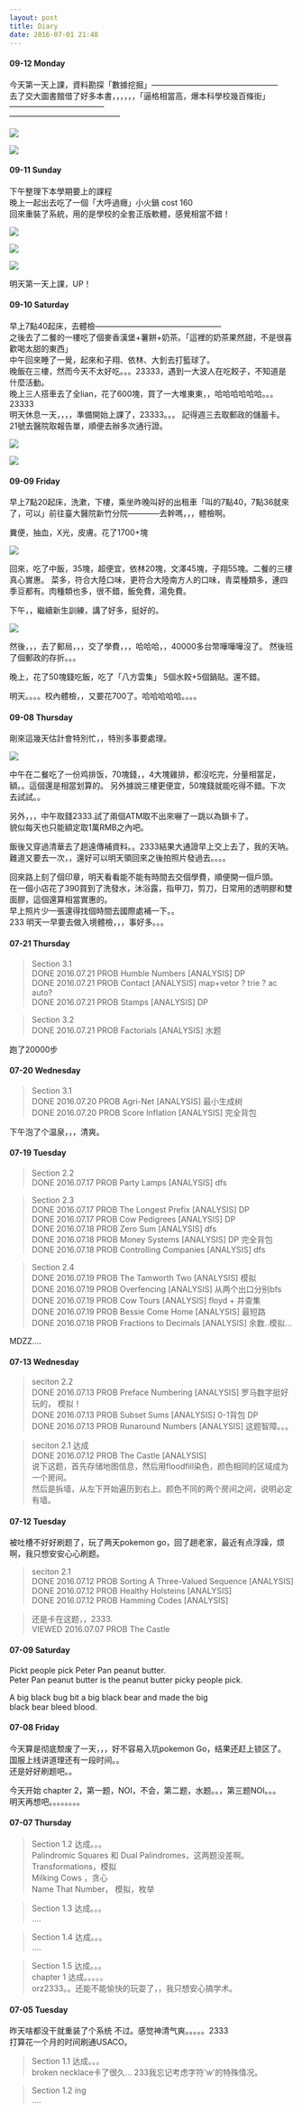 ```yaml
---
layout: post
title: Diary
date: 2016-07-01 21:48
---
```



#### 09-12 Monday

今天第一天上課，資料勘探「數據挖掘」————————————————  
去了交大圖書館借了好多本書，，，，，，「逼格相當高，爆本科學校幾百條街」————————————   
——————————————   

![][1]

![][2]



#### 09-11 Sunday

下午整理下本學期要上的課程   
晚上一起出去吃了一個「大呼過癮」小火鍋 cost 160   
回來重裝了系統，用的是學校的全套正版軟體，感覺相當不錯！

![][3]

![][4]

![][5]

明天第一天上課，UP！



#### 09-10 Saturday

早上7點40起床，去體檢————————————————  
之後去了二餐的一樓吃了個麥香漢堡+薯餅+奶茶。「這裡的奶茶果然甜，不是很喜歡喝太甜的東西」  
中午回來睡了一覺，起來和子翔、依林、大釗去打籃球了。  
晚飯在三樓，然而今天不太好吃。。。23333，遇到一大波人在吃餃子，不知道是什麼活動。    
晚上三人搭車去了全lian，花了600塊，買了一大堆東東，，哈哈哈哈哈哈。。。23333  
明天休息一天，，，，準備開始上課了，23333。。。
記得週三去取郵政的儲蓄卡。  
21號去醫院取報告單，順便去辦多次通行證。

![][6]

![][7]





#### 09-09 Friday

早上7點20起床，洗漱，下樓，乘坐昨晚叫好的出租車「叫的7點40，7點36就來了，可以」前往臺大醫院新竹分院————去幹嗎，，，體檢啊。

糞便，抽血，X光，皮膚。花了1700+塊

![][8]

回來，吃了中飯，35塊，超便宜，依林20塊，文澤45塊，子翔55塊。二餐的三樓真心實惠。
菜多，符合大陸口味，更符合大陸南方人的口味，青菜種類多，連四季豆都有。肉種類也多，很不錯，飯免費，湯免費。  

下午，，繼續新生訓練，講了好多，挺好的。   

![][9]

然後，，，去了郵局，，，交了學費，，，哈哈哈，，40000多台幣嘩嘩嘩沒了。
然後班了個郵政的存折。。。


晚上，花了50塊錢吃飯，吃了「八方雲集」 5個水餃+5個鍋貼。還不錯。  

明天。。。。校內體檢，，又要花700了。哈哈哈哈哈。。。。


#### 09-08 Thursday  

剛來這幾天估計會特別忙，，特別多事要處理。  

![][10]

中午在二餐吃了一份鸡排饭，70塊錢，，4大塊雞排，都沒吃完，分量相當足，額。。這個還是相當划算的。 另外據說三樓更便宜，50塊錢就能吃得不錯。下次去試試。。  

另外，，，中午取錢2333.試了兩個ATM取不出來嚇了一跳以為鎖卡了。  
貌似每天也只能額定取1萬RMB之內吧。  

飯後又穿過清華去了趟遠傳補資料。。2333結果大通證早上交上去了，我的天呐。難道又要去一次，，還好可以明天領回來之後拍照片發過去。。。。  

回來路上刻了個印章，明天看看能不能有時間去交個學費，順便開一個戶頭。  
在一個小店花了390買到了洗發水，沐浴露，指甲刀，剪刀，日常用的透明膠和雙面膠，這個還算相當實惠的。  
早上照片少一張還得找個時間去國際處補一下。。  
233 明天一早要去做入境體檢，，，事好多。。。



#### 07-21 Thursday  

> Section 3.1	  
DONE	2016.07.21	PROB Humble Numbers [ANALYSIS]  DP   
DONE	2016.07.21	PROB Contact [ANALYSIS]  map+vetor ? trie ? ac auto?  
DONE	2016.07.21	PROB Stamps [ANALYSIS]   DP 

> Section 3.2	  
DONE	2016.07.21	PROB Factorials [ANALYSIS]    水题  

跑了20000步

#### 07-20 Wednesday

> Section 3.1    
DONE	2016.07.20	PROB Agri-Net [ANALYSIS]  最小生成树  
DONE	2016.07.20	PROB Score Inflation [ANALYSIS]  完全背包  

下午泡了个温泉，，，清爽。


#### 07-19 Tuesday

> Section 2.2  
DONE	2016.07.17	PROB Party Lamps [ANALYSIS]  dfs  

> Section 2.3  
DONE	2016.07.17	PROB The Longest Prefix [ANALYSIS] DP   
DONE	2016.07.17	PROB Cow Pedigrees [ANALYSIS]  DP  
DONE	2016.07.18	PROB Zero Sum [ANALYSIS]  dfs  
DONE	2016.07.18	PROB Money Systems [ANALYSIS]  DP  完全背包  
DONE	2016.07.18	PROB Controlling Companies [ANALYSIS]  dfs  

> Section 2.4    
DONE	2016.07.19	PROB The Tamworth Two [ANALYSIS]  模拟  
DONE	2016.07.19	PROB Overfencing [ANALYSIS]  从两个出口分别bfs  
DONE	2016.07.19	PROB Cow Tours [ANALYSIS]  floyd + 并查集  
DONE	2016.07.19	PROB Bessie Come Home [ANALYSIS]  最短路   
DONE	2016.07.18	PROB Fractions to Decimals [ANALYSIS]  余数..模拟...   

MDZZ....

#### 07-13 Wednesday

> seciton 2.2  
DONE	2016.07.13	PROB Preface Numbering [ANALYSIS]  罗马数字挺好玩的， 模拟！   
DONE	2016.07.13	PROB Subset Sums [ANALYSIS]  0-1背包 DP   
DONE	2016.07.13	PROB Runaround Numbers [ANALYSIS] 这题智障。。。    

> seciton 2.1 达成  
DONE	2016.07.12	PROB The Castle [ANALYSIS]  
说下这题，首先存储地图信息，然后用floodfill染色，颜色相同的区域成为一个房间。  
然后是拆墙，从左下开始遍历到右上。颜色不同的两个房间之间，说明必定有墙。


#### 07-12 Tuesday

被吐槽不好好刷题了，玩了两天pokemon go，回了趟老家，最近有点浮躁，烦啊，我只想安安心心刷题。  

> seciton 2.1  
DONE	2016.07.12	PROB Sorting A Three-Valued Sequence [ANALYSIS]  
DONE	2016.07.12	PROB Healthy Holsteins [ANALYSIS]  
DONE	2016.07.12	PROB Hamming Codes [ANALYSIS]  

> 还是卡在这题，，2333.  
VIEWED	2016.07.07	PROB The Castle

#### 07-09 Saturday

Pickt people pick Peter Pan peanut butter.  
Peter Pan peanut butter is the peanut butter picky people pick.

A big black bug bit a big black bear and made the big  
black bear bleed blood.


#### 07-08 Friday

今天算是彻底颓废了一天，，，好不容易入坑pokemon Go，结果还赶上锁区了。  
国服上线讲道理还有一段时间。。  
还是好好刷题吧。。

今天开始 chapter 2，第一题，NOI，不会，第二题，水题。。，第三题NOI。。。  
明天再想吧。。。。。。。。  

#### 07-07 Thursday

> Section 1.2 达成。。。  
Palindromic Squares 和 Dual Palindromes，这两题没差啊。  
Transformations，模拟  
Milking Cows ，贪心  
Name That Number， 模拟，枚举


> Section 1.3 达成。。。  
....

> Section 1.4 达成。。。  
....

> Section 1.5 达成。。。  
chapter 1 达成。。。。。  
orz2333。。还能不能愉快的玩耍了，，我只想安心搞学术。  


#### 07-05 Tuesday 

昨天啥都没干就重装了个系统 不过。感觉神清气爽。。。。。2333   
打算花一个月的时间刷通USACO。  

> Section 1.1 达成。。。  
broken necklace卡了很久...
233我忘记考虑字符'w'的特殊情况。  

> Section 1.2 ing  
....


  [1]: http://7xi3e9.com1.z0.glb.clouddn.com/29046958239699106.jpg
  [2]: http://7xi3e9.com1.z0.glb.clouddn.com/167103069215840681.jpg
  [3]: http://7xi3e9.com1.z0.glb.clouddn.com/8C.tmp.png
  [4]: http://7xi3e9.com1.z0.glb.clouddn.com/filehelper_1473609958055_98.png
  [5]: http://7xi3e9.com1.z0.glb.clouddn.com/filehelper_1473609965104_55.png
  [6]: http://7xi3e9.com1.z0.glb.clouddn.com/Y1kb.png
  [7]: http://7xi3e9.com1.z0.glb.clouddn.com/Y1kc.png
  [8]: http://7xi3e9.com1.z0.glb.clouddn.com/33434343.png
  [9]: http://7xi3e9.com1.z0.glb.clouddn.com/2016090s9121555.png
  [10]: http://7xi3e9.com1.z0.glb.clouddn.com/s0160908190654.png